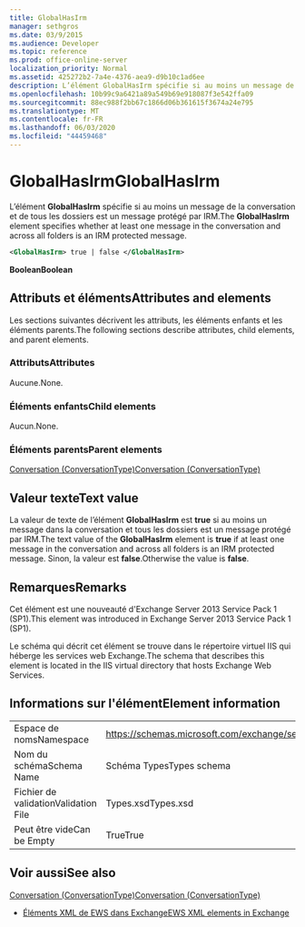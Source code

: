 ```yaml
---
title: GlobalHasIrm
manager: sethgros
ms.date: 03/9/2015
ms.audience: Developer
ms.topic: reference
ms.prod: office-online-server
localization_priority: Normal
ms.assetid: 425272b2-7a4e-4376-aea9-d9b10c1ad6ee
description: L’élément GlobalHasIrm spécifie si au moins un message de la conversation et de tous les dossiers est un message protégé par IRM.
ms.openlocfilehash: 10b99c9a6421a89a549b69e918087f3e542ffa09
ms.sourcegitcommit: 88ec988f2bb67c1866d06b361615f3674a24e795
ms.translationtype: MT
ms.contentlocale: fr-FR
ms.lasthandoff: 06/03/2020
ms.locfileid: "44459468"
---
```

# <a name="globalhasirm"></a><span data-ttu-id="d71d2-103">GlobalHasIrm</span><span class="sxs-lookup"><span data-stu-id="d71d2-103">GlobalHasIrm</span></span>

<span data-ttu-id="d71d2-104">L’élément **GlobalHasIrm** spécifie si au moins un message de la conversation et de tous les dossiers est un message protégé par IRM.</span><span class="sxs-lookup"><span data-stu-id="d71d2-104">The **GlobalHasIrm** element specifies whether at least one message in the conversation and across all folders is an IRM protected message.</span></span> 
  
```XML
<GlobalHasIrm> true | false </GlobalHasIrm>
```

 <span data-ttu-id="d71d2-105">**Boolean**</span><span class="sxs-lookup"><span data-stu-id="d71d2-105">**Boolean**</span></span>
## <a name="attributes-and-elements"></a><span data-ttu-id="d71d2-106">Attributs et éléments</span><span class="sxs-lookup"><span data-stu-id="d71d2-106">Attributes and elements</span></span>

<span data-ttu-id="d71d2-107">Les sections suivantes décrivent les attributs, les éléments enfants et les éléments parents.</span><span class="sxs-lookup"><span data-stu-id="d71d2-107">The following sections describe attributes, child elements, and parent elements.</span></span>
  
### <a name="attributes"></a><span data-ttu-id="d71d2-108">Attributs</span><span class="sxs-lookup"><span data-stu-id="d71d2-108">Attributes</span></span>

<span data-ttu-id="d71d2-109">Aucune.</span><span class="sxs-lookup"><span data-stu-id="d71d2-109">None.</span></span>
  
### <a name="child-elements"></a><span data-ttu-id="d71d2-110">Éléments enfants</span><span class="sxs-lookup"><span data-stu-id="d71d2-110">Child elements</span></span>

<span data-ttu-id="d71d2-111">Aucun.</span><span class="sxs-lookup"><span data-stu-id="d71d2-111">None.</span></span>
  
### <a name="parent-elements"></a><span data-ttu-id="d71d2-112">Éléments parents</span><span class="sxs-lookup"><span data-stu-id="d71d2-112">Parent elements</span></span>

[<span data-ttu-id="d71d2-113">Conversation (ConversationType)</span><span class="sxs-lookup"><span data-stu-id="d71d2-113">Conversation (ConversationType)</span></span>](conversation-conversationtype.md)
  
## <a name="text-value"></a><span data-ttu-id="d71d2-114">Valeur texte</span><span class="sxs-lookup"><span data-stu-id="d71d2-114">Text value</span></span>

<span data-ttu-id="d71d2-115">La valeur de texte de l’élément **GlobalHasIrm** est **true** si au moins un message dans la conversation et tous les dossiers est un message protégé par IRM.</span><span class="sxs-lookup"><span data-stu-id="d71d2-115">The text value of the **GlobalHasIrm** element is **true** if at least one message in the conversation and across all folders is an IRM protected message.</span></span> <span data-ttu-id="d71d2-116">Sinon, la valeur est **false**.</span><span class="sxs-lookup"><span data-stu-id="d71d2-116">Otherwise the value is **false**.</span></span>
  
## <a name="remarks"></a><span data-ttu-id="d71d2-117">Remarques</span><span class="sxs-lookup"><span data-stu-id="d71d2-117">Remarks</span></span>

<span data-ttu-id="d71d2-118">Cet élément est une nouveauté d'Exchange Server 2013 Service Pack 1 (SP1).</span><span class="sxs-lookup"><span data-stu-id="d71d2-118">This element was introduced in Exchange Server 2013 Service Pack 1 (SP1).</span></span>
  
<span data-ttu-id="d71d2-119">Le schéma qui décrit cet élément se trouve dans le répertoire virtuel IIS qui héberge les services web Exchange.</span><span class="sxs-lookup"><span data-stu-id="d71d2-119">The schema that describes this element is located in the IIS virtual directory that hosts Exchange Web Services.</span></span>
  
## <a name="element-information"></a><span data-ttu-id="d71d2-120">Informations sur l'élément</span><span class="sxs-lookup"><span data-stu-id="d71d2-120">Element information</span></span>

|||
|:-----|:-----|
|<span data-ttu-id="d71d2-121">Espace de noms</span><span class="sxs-lookup"><span data-stu-id="d71d2-121">Namespace</span></span>  <br/> |https://schemas.microsoft.com/exchange/services/2006/types  <br/> |
|<span data-ttu-id="d71d2-122">Nom du schéma</span><span class="sxs-lookup"><span data-stu-id="d71d2-122">Schema Name</span></span>  <br/> |<span data-ttu-id="d71d2-123">Schéma Types</span><span class="sxs-lookup"><span data-stu-id="d71d2-123">Types schema</span></span>  <br/> |
|<span data-ttu-id="d71d2-124">Fichier de validation</span><span class="sxs-lookup"><span data-stu-id="d71d2-124">Validation File</span></span>  <br/> |<span data-ttu-id="d71d2-125">Types.xsd</span><span class="sxs-lookup"><span data-stu-id="d71d2-125">Types.xsd</span></span>  <br/> |
|<span data-ttu-id="d71d2-126">Peut être vide</span><span class="sxs-lookup"><span data-stu-id="d71d2-126">Can be Empty</span></span>  <br/> |<span data-ttu-id="d71d2-127">True</span><span class="sxs-lookup"><span data-stu-id="d71d2-127">True</span></span>  <br/> |
   
## <a name="see-also"></a><span data-ttu-id="d71d2-128">Voir aussi</span><span class="sxs-lookup"><span data-stu-id="d71d2-128">See also</span></span>



[<span data-ttu-id="d71d2-129">Conversation (ConversationType)</span><span class="sxs-lookup"><span data-stu-id="d71d2-129">Conversation (ConversationType)</span></span>](conversation-conversationtype.md)


- [<span data-ttu-id="d71d2-130">Éléments XML de EWS dans Exchange</span><span class="sxs-lookup"><span data-stu-id="d71d2-130">EWS XML elements in Exchange</span></span>](ews-xml-elements-in-exchange.md)

